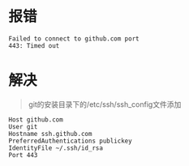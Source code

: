 # 报错

```
Failed to connect to github.com port
443: Timed out
```

# 解决

> git的安装目录下的/etc/ssh/ssh_config文件添加
```
Host github.com
User git
Hostname ssh.github.com
PreferredAuthentications publickey
IdentityFile ~/.ssh/id_rsa
Port 443
```